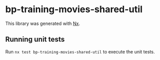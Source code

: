 # bp-training-movies-shared-util

This library was generated with [Nx](https://nx.dev).

## Running unit tests

Run `nx test bp-training-movies-shared-util` to execute the unit tests.
